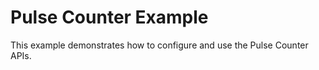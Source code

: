 # Pulse Counter Example

This example demonstrates how to configure and use the Pulse Counter APIs.

